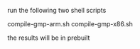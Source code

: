 run the following two shell scripts

compile-gmp-arm.sh
compile-gmp-x86.sh

the results will be in prebuilt
